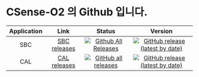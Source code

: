 CSense-O2 의 Github 입니다.
===
Application | Link | Status | Version
:---:|:---:|:---:|:---:
SBC | [SBC releases](https://github.com/CSense-O2/SBC/releases) | [![Github All Releases](https://img.shields.io/github/downloads/CSense-O2/SBC/total?color=brightgreen&label=Downloads&logo=Github&sytle=flat-square)](https://github.com/CSense-O2/SBC/releases) | [![GitHub release (latest by date)](https://img.shields.io/github/v/release/CSense-O2/SBC?logo=github&style=social)](https://github.com/CSense-O2/SBC/releases)
CAL | [CAL releases](https://github.com/CSense-O2/CAL/releases) | [![GitHub all releases](https://img.shields.io/github/downloads/CSense-O2/CAL/total?color=brightgreen&label=Downloads&logo=GIthub&style=flat-square)](https://github.com/CSense-O2/CAL/releases) | [![GitHub release (latest by date)](https://img.shields.io/github/v/release/CSense-O2/CAL?logo=github&style=social)](https://github.com/CSense-O2/CAL/releases)
